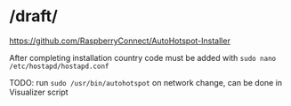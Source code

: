 # /draft/

https://github.com/RaspberryConnect/AutoHotspot-Installer

After completing installation country code must be added with
`sudo nano /etc/hostapd/hostapd.conf`

TODO: run `sudo /usr/bin/autohotspot` on network change, can be done in Visualizer script
